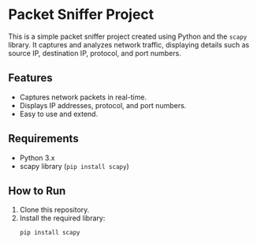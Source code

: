 
# Packet Sniffer Project

This is a simple packet sniffer project created using Python and the `scapy` library. It captures and analyzes network traffic, displaying details such as source IP, destination IP, protocol, and port numbers.

## Features
- Captures network packets in real-time.
- Displays IP addresses, protocol, and port numbers.
- Easy to use and extend.

## Requirements
- Python 3.x
- scapy library (`pip install scapy`)

## How to Run
1. Clone this repository.
2. Install the required library:
   ```bash
   pip install scapy